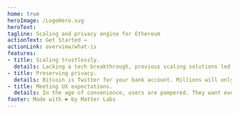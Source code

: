 ```yaml
---
home: true
heroImage: /LogoHero.svg
heroText:
tagline: Scaling and privacy engine for Ethereum
actionText: Get Started →
actionLink: overview/what-is
features:
- title: Scaling trustlessly.
  details: Lacking a tech breakthrough, previous scaling solutions led to increased centralization and shaky trust assumptions.
- title: Preserving privacy.
  details: Bitcoin is Twitter for your bank account. Millions will only be onboarded when their privacy is guaranteed.
- title: Meeting UX expectations.
  details: In the age of convenience, users are pampered. They want everything, now. Embrace it or lose them.
footer: Made with ❤️ by Matter Labs
---
```

